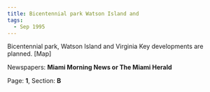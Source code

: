 ```yaml
---  
title: Bicentennial park Watson Island and  
tags:  
  - Sep 1995  
---  
```

  
Bicentennial park, Watson Island and Virginia Key developments are planned. [Map]  
  
Newspapers: **Miami Morning News or The Miami Herald**  
  
Page: **1**, Section: **B** 
